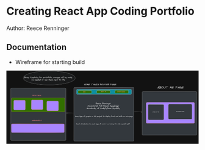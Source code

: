 # Creating React App Coding Portfolio

Author: Reece Renninger

## Documentation

- Wireframe for starting build

![Wireframe](./src/imgs/wireframe-for-portfolio.png)
